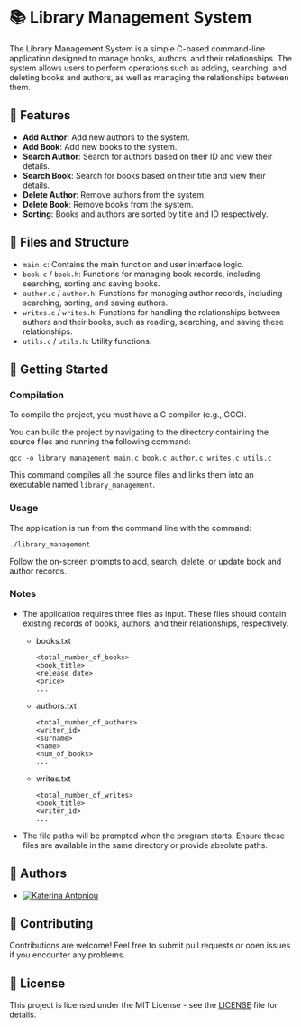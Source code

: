 # 📚 Library Management System

The Library Management System is a simple C-based command-line application designed to manage books, authors, and their relationships. The system allows users to perform operations such as adding, searching, and deleting books and authors, as well as managing the relationships between them.

## 🌟 Features

- **Add Author**: Add new authors to the system.
- **Add Book**: Add new books to the system.
- **Search Author**: Search for authors based on their ID and view their details.
- **Search Book**: Search for books based on their title and view their details.
- **Delete Author**: Remove authors from the system.
- **Delete Book**: Remove books from the system.
- **Sorting**: Books and authors are sorted by title and ID respectively.

## 📁 Files and Structure

- `main.c`: Contains the main function and user interface logic.
- `book.c` / `book.h`: Functions for managing book records, including searching, sorting and saving books.
- `author.c` / `author.h`: Functions for managing author records, including searching, sorting, and saving authors.
- `writes.c` / `writes.h`: Functions for handling the relationships between authors and their books, such as reading, searching, and saving these relationships.
- `utils.c` / `utils.h`: Utility functions.

## 🚀 Getting Started

### Compilation

To compile the project, you must have a C compiler (e.g., GCC). 

You can build the project by navigating to the directory containing the source files and running the following command:

```
gcc -o library_management main.c book.c author.c writes.c utils.c
```
This command compiles all the source files and links them into an executable named `library_management`.

### Usage

The application is run from the command line with the command:

```
./library_management
```
Follow the on-screen prompts to add, search, delete, or update book and author records.

### Notes

- The application requires three files as input. These files should contain existing records of books, authors, and their relationships, respectively.
    - books.txt
      ```
      <total_number_of_books>
      <book_title>
      <release_date>
      <price>
      ...
      ```
    - authors.txt
      ```
      <total_number_of_authors>
      <writer_id>
      <surname>
      <name>
      <num_of_books>
      ...
      ```
    - writes.txt
      ```
      <total_number_of_writes>
      <book_title>
      <writer_id>
      ...
      ```

- The file paths will be prompted when the program starts. Ensure these files are available in the same directory or provide absolute paths.

## 👥 Authors

- [![Katerina Antoniou](https://img.shields.io/badge/GitHub-Katerina_Antoniou-purple?style=flat&logo=github)](https://github.com/k-antoniou)


## 🤝 Contributing

Contributions are welcome! Feel free to submit pull requests or open issues if you encounter any problems.

## 📜 License

This project is licensed under the MIT License - see the [LICENSE](LICENSE) file for details.

